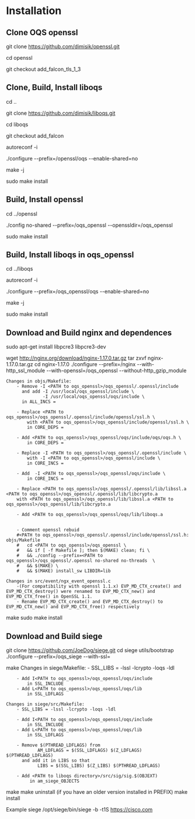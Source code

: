 # Installation

## Clone OQS openssl

git clone  https://github.com/dimisik/openssl.git

cd openssl

git checkout add_falcon_tls_1_3

## Clone, Build, Install liboqs

cd ..

git clone https://github.com/dimisik/liboqs.git 

cd liboqs

git checkout add_falcon

autoreconf -i

./configure --prefix=<PATH to openssl>/openssl/oqs --enable-shared=no

make -j

sudo make install
 
## Build, Install openssl

cd ../openssl

./config no-shared --prefix=<PATH>/oqs_openssl --openssldir=<PATH>/oqs_openssl

sudo make install

## Build, Install liboqs in oqs_openssl

cd ../liboqs

autoreconf -i

./configure --prefix=<PATH to oqs_openssl>/oqs_openssl/oqs --enable-shared=no

make -j

sudo make install

## Download and Build nginx and dependences
 
sudo apt-get install libpcre3 libpcre3-dev

wget http://nginx.org/download/nginx-1.17.0.tar.gz
tar zxvf nginx-1.17.0.tar.gz
cd nginx-1.17.0
./configure --prefix=<PATH>/nginx --with-http_ssl_module --with-openssl=<PATH to oqs_openssl>/oqs_openssl --without-http_gzip_module

	Changes in objs/Makefile:
		- Remove -I <PATH to oqs_openssl>/oqs_openssl/.openssl/include
		  and add -I /usr/local/oqs_openssl/include \
	              -I /usr/local/oqs_openssl/oqs/include \
		  in ALL_INCS =

        - Replace <PATH to oqs_openssl>/oqs_openssl/.openssl/include/openssl/ssl.h \
		    with <PATH to oqs_openssl>/oqs_openssl/include/openssl/ssl.h \
			in CORE_DEPS =
			
		- Add <PATH to oqs_openssl>/oqs_openssl/oqs/include/oqs/oqs.h \
			in CORE_DEPS =	
	
        - Replace -I <PATH to oqs_openssl>/oqs_openssl/.openssl/include \ 
		    with -I <PATH to oqs_openssl>/oqs_openssl/include \
			in CORE_INCS =
		
		- Add  -I <PATH to oqs_openssl>/oqs_openssl/oqs/include \
			in CORE_INCS =	

		- Replace <PATH to oqs_openssl>/oqs_openssl/.openssl/lib/libssl.a <PATH to oqs_openssl>/oqs_openssl/.openssl/lib/libcrypto.a
		with <PATH to oqs_openssl>/oqs_openssl/lib/libssl.a <PATH to oqs_openssl>/oqs_openssl/lib/libcrypto.a
		
	    - Add <PATH to oqs_openssl>/oqs_openssl/oqs/lib/liboqs.a  

		
		- Comment openssl rebuid 
		#<PATH to oqs_openssl>/oqs_openssl/.openssl/include/openssl/ssl.h:	objs/Makefile
		#	cd <PATH to oqs_openssl>/oqs_openssl \
		#	&& if [ -f Makefile ]; then $(MAKE) clean; fi \
		#	&& ./config --prefix=<PATH to oqs_openssl>/oqs_openssl/.openssl no-shared no-threads  \
		#	&& $(MAKE) \
		#	&& $(MAKE) install_sw LIBDIR=lib
		
	Changes in src/event/ngx_event_openssl.c
		-(For compatibility with openssl 1.1.x) EVP_MD_CTX_create() and EVP_MD_CTX_destroy() were renamed to EVP_MD_CTX_new() and EVP_MD_CTX_free() in OpenSSL 1.1.
		- Rename EVP_MD_CTX_create() and EVP_MD_CTX_destroy() to EVP_MD_CTX_new() and EVP_MD_CTX_free() respectively

make
sudo make install


## Download and Build siege

git clone https://github.com/JoeDog/siege.git
cd siege 
utils/bootstrap 
./configure --prefix=<PATH>/oqs_siege --with-ssl=<PATH to oqs_openssl>

make 
	Changes in siege/Makefile:
		- SSL_LIBS = -lssl -lcrypto -loqs -ldl
	
		- Add I<PATH to oqs_openssl>/oqs_openssl/oqs/include
			in SSL_INCLUDE  
		- Add L<PATH to oqs_openssl>/oqs_openssl/oqs/lib
			in SSL_LDFLAGS
	
	Changes in siege/src/Makefile:
		- SSL_LIBS = -lssl -lcrypto -loqs -ldl
	
		- Add I<PATH to oqs_openssl>/oqs_openssl/oqs/include
			in SSL_INCLUDE  
		- Add L<PATH to oqs_openssl>/oqs_openssl/oqs/lib
			in SSL_LDFLAGS	
	
		- Remove $(PTHREAD_LDFLAGS) from 
				AM_LDFLAGS = $(SSL_LDFLAGS) $(Z_LDFLAGS) $(PTHREAD_LDFLAGS)
		  and add it in LIBS so that
				LIBS = $(SSL_LIBS) $(Z_LIBS) $(PTHREAD_LDFLAGS)
				
		- Add <PATH to liboqs directory>/src/sig/sig.$(OBJEXT)
		     in am_siege_OBJECTS


make
make uninstall (if you have an older version installed in PREFIX)
make install

Example siege 
  /opt/siege/bin/siege -b -t1S  https://cisco.com

